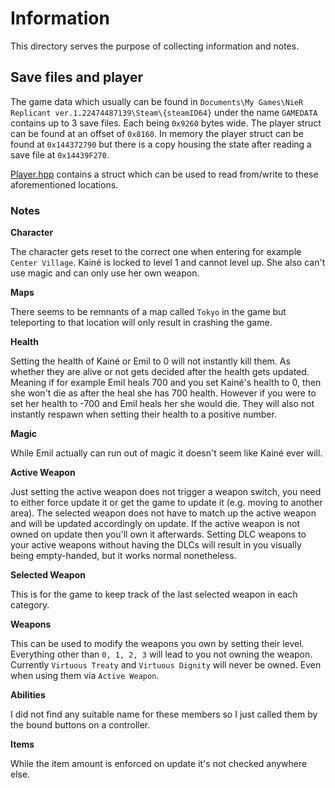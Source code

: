 # Information

This directory serves the purpose of collecting information and notes.

## Save files and player

The game data which usually can be found in `Documents\My Games\NieR Replicant ver.1.22474487139\Steam\{steamID64}` under the name `GAMEDATA` contains up to 3 save files.
Each being `0x9260` bytes wide. The player struct can be found at an offset of `0x8160`. In memory the player struct can be found at `0x144372790` but there is a copy housing the state after reading a save file at `0x14439F270`.

[Player.hpp](Player.hpp) contains a struct which can be used to read from/write to these aforementioned locations.

### Notes

**Character**

The character gets reset to the correct one when entering for example `Center Village`.
Kainé is locked to level 1 and cannot level up. She also can't use magic and can only use her own weapon.

**Maps**

There seems to be remnants of a map called `Tokyo` in the game but teleporting to that location will only result in crashing the game.

**Health**

Setting the health of Kainé or Emil to 0 will not instantly kill them. As whether they are alive or not gets decided after the health gets updated.
Meaning if for example Emil heals 700 and you set Kainé's health to 0, then she won't die as after the heal she has 700 health.
However if you were to set her health to -700 and Emil heals her she would die.
They will also not instantly respawn when setting their health to a positive number.

**Magic**

While Emil actually can run out of magic it doesn't seem like Kainé ever will.

**Active Weapon**

Just setting the active weapon does not trigger a weapon switch, you need to either force update it or get the game to update it (e.g. moving to another area).
The selected weapon does not have to match up the active weapon and will be updated accordingly on update.
If the active weapon is not owned on update then you'll own it afterwards.
Setting DLC weapons to your active weapons without having the DLCs will result in you visually being empty-handed, but it works normal nonetheless.

**Selected Weapon**

This is for the game to keep track of the last selected weapon in each category.

**Weapons**

This can be used to modify the weapons you own by setting their level. Everything other than `0, 1, 2, 3` will lead to you not owning the weapon.
Currently `Virtuous Treaty` and `Virtuous Dignity` will never be owned. Even when using them via `Active Weapon`.

**Abilities**

I did not find any suitable name for these members so I just called them by the bound buttons on a controller.

**Items**

While the item amount is enforced on update it's not checked anywhere else.
